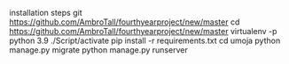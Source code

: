 installation steps 
git https://github.com/AmbroTall/fourthyearproject/new/master 
cd https://github.com/AmbroTall/fourthyearproject/new/master 
virtualenv -p python 3.9 ./Script/activate
pip install -r requirements.txt 
cd umoja 
python manage.py migrate
python manage.py runserver
